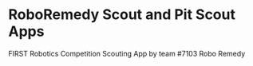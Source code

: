 # RoboRemedy Scout and Pit Scout Apps
FIRST Robotics Competition Scouting App by team #7103 Robo Remedy
